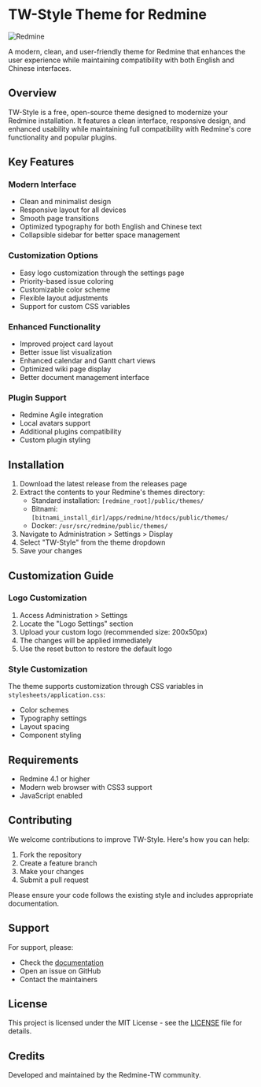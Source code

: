 # TW-Style Theme for Redmine

![Redmine](https://img.shields.io/badge/Redmine-5.1-brightgreen)

A modern, clean, and user-friendly theme for Redmine that enhances the user experience while maintaining compatibility with both English and Chinese interfaces.

## Overview

TW-Style is a free, open-source theme designed to modernize your Redmine installation. It features a clean interface, responsive design, and enhanced usability while maintaining full compatibility with Redmine's core functionality and popular plugins.

## Key Features

### Modern Interface
- Clean and minimalist design
- Responsive layout for all devices
- Smooth page transitions
- Optimized typography for both English and Chinese text
- Collapsible sidebar for better space management

### Customization Options
- Easy logo customization through the settings page
- Priority-based issue coloring
- Customizable color scheme
- Flexible layout adjustments
- Support for custom CSS variables

### Enhanced Functionality
- Improved project card layout
- Better issue list visualization
- Enhanced calendar and Gantt chart views
- Optimized wiki page display
- Better document management interface

### Plugin Support
- Redmine Agile integration
- Local avatars support
- Additional plugins compatibility
- Custom plugin styling

## Installation

1. Download the latest release from the releases page
2. Extract the contents to your Redmine's themes directory:
   - Standard installation: `[redmine_root]/public/themes/`
   - Bitnami: `[bitnami_install_dir]/apps/redmine/htdocs/public/themes/`
   - Docker: `/usr/src/redmine/public/themes/`
3. Navigate to Administration > Settings > Display
4. Select "TW-Style" from the theme dropdown
5. Save your changes

## Customization Guide

### Logo Customization
1. Access Administration > Settings
2. Locate the "Logo Settings" section
3. Upload your custom logo (recommended size: 200x50px)
4. The changes will be applied immediately
5. Use the reset button to restore the default logo

### Style Customization
The theme supports customization through CSS variables in `stylesheets/application.css`:
- Color schemes
- Typography settings
- Layout spacing
- Component styling
  
## Requirements

- Redmine 4.1 or higher
- Modern web browser with CSS3 support
- JavaScript enabled

## Contributing

We welcome contributions to improve TW-Style. Here's how you can help:

1. Fork the repository
2. Create a feature branch
3. Make your changes
4. Submit a pull request

Please ensure your code follows the existing style and includes appropriate documentation.

## Support

For support, please:
- Check the [documentation](https://redmine-tw.net)
- Open an issue on GitHub
- Contact the maintainers

## License

This project is licensed under the MIT License - see the [LICENSE](LICENSE) file for details.

## Credits

Developed and maintained by the Redmine-TW community.

